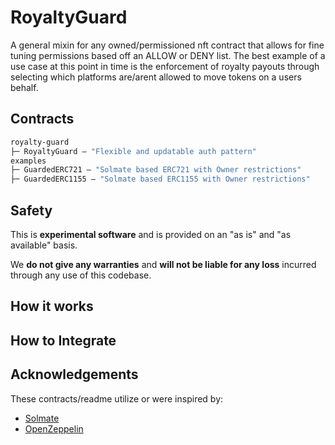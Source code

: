 # RoyaltyGuard

A general mixin for any owned/permissioned nft contract that allows for fine tuning permissions based off an ALLOW or DENY list. The best example of a use case at this point in time is the enforcement of royalty payouts through selecting which platforms are/arent allowed to move tokens on a users behalf.

## Contracts

```ml
royalty-guard
├─ RoyaltyGuard — "Flexible and updatable auth pattern"
examples
├─ GuardedERC721 — "Solmate based ERC721 with Owner restrictions"
├─ GuardedERC1155 — "Solmate based ERC1155 with Owner restrictions"
```

## Safety

This is **experimental software** and is provided on an "as is" and "as available" basis.

We **do not give any warranties** and **will not be liable for any loss** incurred through any use of this codebase.

## How it works



## How to Integrate

## Acknowledgements

These contracts/readme utilize or were inspired by:

- [Solmate](https://github.com/transmissions11/solmate)
- [OpenZeppelin](https://github.com/OpenZeppelin/openzeppelin-contracts)
